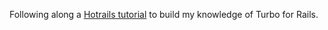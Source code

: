 Following along a [Hotrails tutorial](https://www.hotrails.dev/turbo-rails) to build my knowledge of Turbo for Rails.